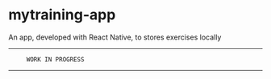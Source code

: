 # mytraining-app
An app, developed with React Native, to stores exercises locally 

----------------------------------
         WORK IN PROGRESS
----------------------------------
